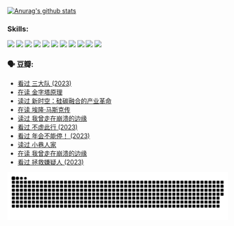 
[![Anurag's github stats](https://github-readme-stats.vercel.app/api?username=w940853815)](https://github.com/anuraghazra/github-readme-stats)

### Skills:

<code><img height="32" src="https://cdn.jsdelivr.net/npm/simple-icons@v5/icons/python.svg"></code>
<code><img height="32" src="https://cdn.jsdelivr.net/npm/simple-icons@v5/icons/javascript.svg"></code>
<code><img height="32" src="https://cdn.jsdelivr.net/npm/simple-icons@v5/icons/django.svg"></code>
<code><img height="32" src="https://cdn.jsdelivr.net/npm/simple-icons@v5/icons/flask.svg"></code>
<code><img height="32" src="https://cdn.jsdelivr.net/npm/simple-icons@v5/icons/vuetify.svg"></code>
<code><img height="32" src="https://cdn.jsdelivr.net/npm/simple-icons@v5/icons/git.svg"></code>
<code><img height="32" src="https://cdn.jsdelivr.net/npm/simple-icons@v5/icons/docker.svg"></code>
<code><img height="32" src="https://cdn.jsdelivr.net/npm/simple-icons@v5/icons/postgresql.svg"></code>
<code><img height="32" src="https://cdn.jsdelivr.net/npm/simple-icons@v5/icons/elasticsearch.svg"></code>
<code><img height="32" src="https://cdn.jsdelivr.net/npm/simple-icons@v5/icons/macos.svg"></code>
<code><img height="32" src="https://cdn.jsdelivr.net/npm/simple-icons@v5/icons/linux.svg"></code>

### 🗣 豆瓣:

<!-- DOUBAN-ACTIVITIES:START -->
- [看过 三大队‎ (2023)](https://www.douban.com/people/136069238/status/4510323325/?_i=07387168)
- [在读 金字塔原理](https://www.douban.com/people/136069238/status/4507497587/?_i=07387168)
- [读过 新时空：硅碳融合的产业革命](https://www.douban.com/people/136069238/status/4506659177/?_i=07387168)
- [在读 埃隆·马斯克传](https://www.douban.com/people/136069238/status/4500417190/?_i=07387168)
- [读过 我曾走在崩溃的边缘](https://www.douban.com/people/136069238/status/4500416754/?_i=07387168)
- [看过 不虚此行‎ (2023)](https://www.douban.com/people/136069238/status/4499973052/?_i=07387168)
- [看过 年会不能停！‎ (2023)](https://www.douban.com/people/136069238/status/4498582002/?_i=07387168)
- [读过 小巷人家](https://www.douban.com/people/136069238/status/4489290935/?_i=07387168)
- [在读 我曾走在崩溃的边缘](https://www.douban.com/people/136069238/status/4489290559/?_i=07387168)
- [看过 拯救嫌疑人‎ (2023)](https://www.douban.com/people/136069238/status/4477421513/?_i=07387168)
<!-- DOUBAN-ACTIVITIES:END -->


![Snake animation](https://raw.githubusercontent.com/w940853815/w940853815/output/github-contribution-grid-snake.svg)

<!--
**w940853815/w940853815** is a ✨ _special_ ✨ repository because its `README.md` (this file) appears on your GitHub profile.

Here are some ideas to get you started:

- 🔭 I’m currently working on ...
- 🌱 I’m currently learning ...
- 👯 I’m looking to collaborate on ...
- 🤔 I’m looking for help with ...
- 💬 Ask me about ...
- 📫 How to reach me: ...
- 😄 Pronouns: ...
- ⚡ Fun fact: ...
-->
